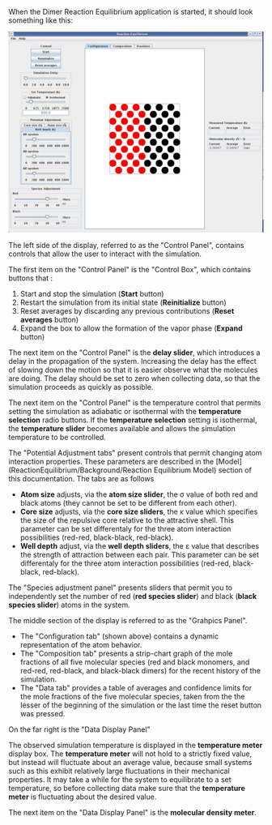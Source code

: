 

When the Dimer Reaction Equilibrium application is started, it should look something like this:



![](./ReactionEquilibrium_Reaction1.jpg)



The left side of the display, referred to as the "Control Panel", contains controls that allow the user to interact with the simulation. 

The first item on the "Control Panel" is the "Control Box", which contains buttons that :
1. Start and stop the simulation (**Start** button) 
1. Restart the simulation from its initial state (**Reinitialize** button) 
1. Reset averages by discarding any previous contributions (**Reset averages** button)
1. Expand the box to allow the formation of the vapor phase (**Expand** button)

The next item on the "Control Panel" is the **delay slider**, which introduces a delay in the propagation of the system. Increasing the delay has the effect of slowing down the motion so that it is easier observe what the molecules are doing. The delay should be set to zero when collecting data, so that the simulation proceeds as quickly as possible.

The next item on the "Control Panel" is the temperature control that permits setting the simulation as adiabatic or isothermal with the **temperature selection** radio buttons. If the **temperature selection** setting is isothermal, the **temperature slider** becomes available and allows the simulation temperature to be controlled.

The "Potential Adjustment tabs" present controls that permit changing atom interaction properties. These parameters are described in the [Model](ReactionEquilibrium/Background/Reaction Equilibrium Model) section of this documentation. The tabs are as follows

* **Atom size** adjusts, via the **atom size slider**, the σ value of both red and black atoms (they cannot be set to be different from each other). 
* **Core size** adjusts, via the **core size sliders**, the κ value which specifies the size of the repulsive core relative to the attractive shell. This parameter can be set differentaly for the three atom interaction possibilities (red-red, black-black, red-black). 
* **Well depth** adjust, via the **well depth sliders**, the ε value that describes the strength of attraction between each pair. This parameter can be set differentaly for the three atom interaction possibilities (red-red, black-black, red-black).

The "Species adjustment panel" presents sliders that permit you to independently set the number of red (**red species slider**) and black (**black species slider**) atoms in the system.

The middle section of the display is referred to as the "Grahpics Panel". 

* The "Configuration tab" (shown above) contains a dynamic representation of the atom behavior. 
* The "Composition tab" presents a strip-chart graph of the mole fractions of all five molecular species (red and black monomers, and red-red, red-black, and black-black dimers) for the recent history of the simulation. 
* The "Data tab" provides a table of averages and confidence limits for the mole fractions of the five molecular species, taken from the the lesser of the beginning of the simulation or the last time the reset button was pressed.

On the far right is the "Data Display Panel" 

The observed simulation temperature is displayed in the **temperature meter** display box. The **temperature meter** will not hold to a strictly fixed value, but instead will fluctuate about an average value, because small systems such as this exhibit relatively large fluctuations in their mechanical properties. It may take a while for the system to equilibrate to a set temperature, so before collecting data make sure that the **temperature meter** is fluctuating about the desired value.

The next item on the "Data Display Panel" is the **molecular density meter**.